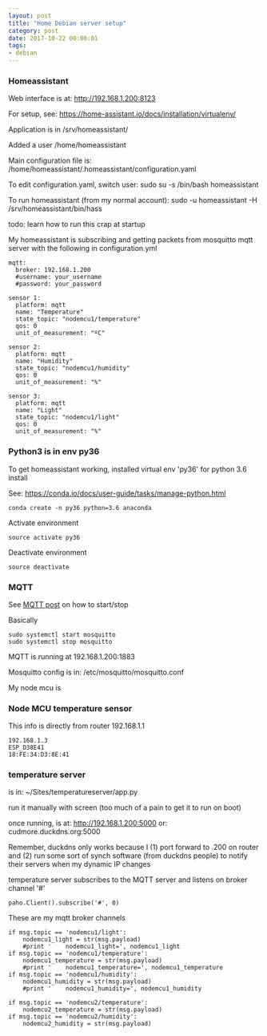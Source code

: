 ```yaml
---
layout: post
title: "Home Debian server setup"
category: post
date: 2017-10-22 00:00:01
tags:
- debian
---
```


### Homeassistant

Web interface is at: http://192.168.1.200:8123

For setup, see: https://home-assistant.io/docs/installation/virtualenv/

Application is in /srv/homeassistant/

Added a user /home/homeassistant

Main configuration file is: /home/homeassistant/.homeassistant/configuration.yaml

To edit configuration.yaml, switch user: sudo su -s /bin/bash homeassistant

To run homeassistant (from my normal account): sudo -u homeassistant -H /srv/homeassistant/bin/hass

todo: learn how to run this crap at startup

My homeassistant is subscribing and getting packets from mosquitto mqtt server with the following in configuration.yml

	mqtt:
	  broker: 192.168.1.200       
	  #username: your_username
	  #password: your_password

	sensor 1:
	  platform: mqtt
	  name: "Temperature"
	  state_topic: "nodemcu1/temperature"
	  qos: 0
	  unit_of_measurement: "ºC"

	sensor 2:
	  platform: mqtt
	  name: "Humidity"
	  state_topic: "nodemcu1/humidity"
	  qos: 0
	  unit_of_measurement: "%"

	sensor 3:
	  platform: mqtt
	  name: "Light"
	  state_topic: "nodemcu1/light"
	  qos: 0
	  unit_of_measurement: "%"

### Python3 is in env py36

To get homeassistant working, installed virtual env 'py36' for python 3.6 install

See: https://conda.io/docs/user-guide/tasks/manage-python.html

    conda create -n py36 python=3.6 anaconda
    
Activate environment

    source activate py36
    
Deactivate environment

    source deactivate
    
### MQTT

See [MQTT post][1] on how to start/stop

Basically

    sudo systemctl start mosquitto
    sudo systemctl stop mosquitto

MQTT is running at 192.168.1.200:1883

Mosquitto config is in: /etc/mosquitto/mosquitto.conf

My node mcu is

### Node MCU temperature sensor

This info is directly from router 192.168.1.1

    192.168.1.3
    ESP_D38E41
    18:FE:34:D3:8E:41
    
### temperature server

is in: ~/Sites/temperatureserver/app.py

run it manually with screen (too much of a pain to get it to run on boot)

once running, is at: http://192.168.1.200:5000
or: cudmore.duckdns.org:5000

Remember, duckdns only works because I (1) port forward to .200 on router and (2) run some sort of synch software (from duckdns people) to notify their servers when my dynamic IP changes

temperature server subscribes to the MQTT server and listens on broker channel '#'

    paho.Client().subscribe('#', 0)
    

These are my mqtt broker channels

	if msg.topic == 'nodemcu1/light':
		nodemcu1_light = str(msg.payload)
		#print '    nodemcu1_light=', nodemcu1_light
	if msg.topic == 'nodemcu1/temperature':
		nodemcu1_temperature = str(msg.payload)
		#print '    nodemcu1_temperature=', nodemcu1_temperature
	if msg.topic == 'nodemcu1/humidity':
		nodemcu1_humidity = str(msg.payload)
		#print '    nodemcu1_humidity=', nodemcu1_humidity
	
	if msg.topic == 'nodemcu2/temperature':
		nodemcu2_temperature = str(msg.payload)
	if msg.topic == 'nodemcu2/humidity':
		nodemcu2_humidity = str(msg.payload)

    
[1]: /post/2016/01/19/MQTT/
